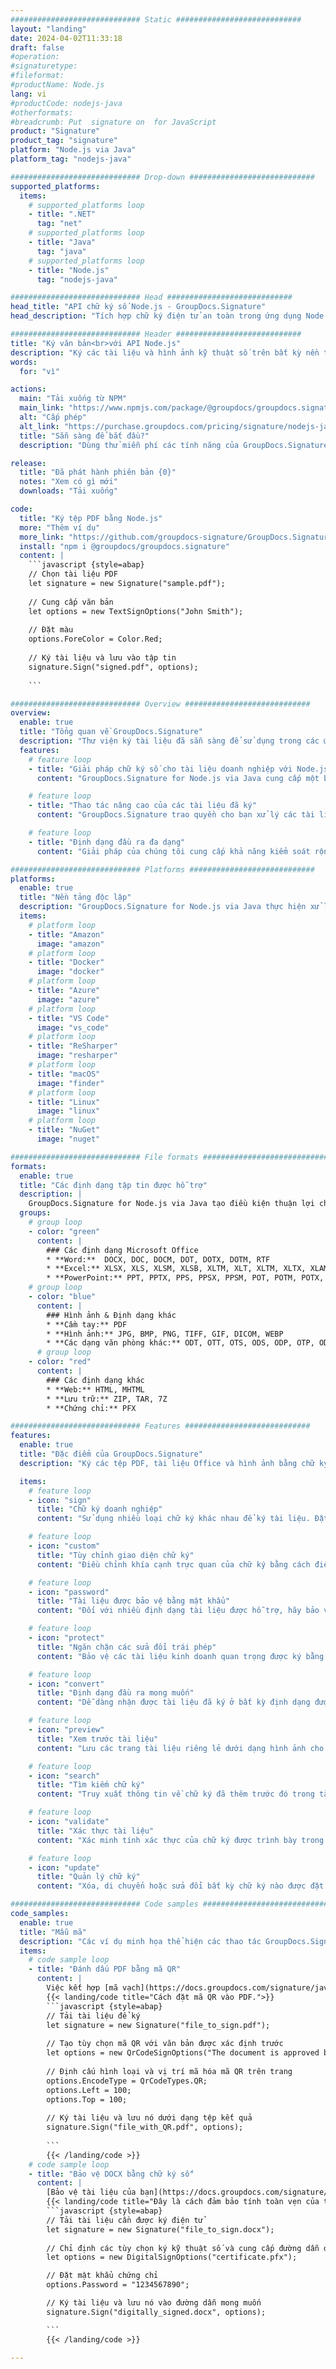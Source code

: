 ```yaml
---
############################# Static ############################
layout: "landing"
date: 2024-04-02T11:33:18
draft: false
#operation: 
#signaturetype: 
#fileformat: 
#productName: Node.js
lang: vi
#productCode: nodejs-java
#otherformats: 
#breadcrumb: Put  signature on  for JavaScript
product: "Signature"
product_tag: "signature"
platform: "Node.js via Java"
platform_tag: "nodejs-java"

############################# Drop-down ############################
supported_platforms:
  items:
    # supported_platforms loop
    - title: ".NET"
      tag: "net"
    # supported_platforms loop
    - title: "Java"
      tag: "java"
    # supported_platforms loop
    - title: "Node.js"
      tag: "nodejs-java"

############################# Head ############################
head_title: "API chữ ký số Node.js - GroupDocs.Signature"
head_description: "Tích hợp chữ ký điện tử an toàn trong ứng dụng Node.js với GroupDocs.Signature. Hợp lý hóa quy trình ký tài liệu một cách dễ dàng và hiệu quả."

############################# Header ############################
title: "Ký văn bản<br>với API Node.js"
description: "Ký các tài liệu và hình ảnh kỹ thuật số trên bất kỳ nền tảng nào bằng cách sử dụng các giải pháp dựa trên ứng dụng và API linh hoạt của chúng tôi dành cho lập trình viên và người dùng cuối."
words:
  for: "vì"

actions:
  main: "Tải xuống từ NPM"
  main_link: "https://www.npmjs.com/package/@groupdocs/groupdocs.signature/"
  alt: "Cấp phép"
  alt_link: "https://purchase.groupdocs.com/pricing/signature/nodejs-java/"
  title: "Sẵn sàng để bắt đầu?"
  description: "Dùng thử miễn phí các tính năng của GroupDocs.Signature hoặc yêu cầu giấy phép"

release:
  title: "Đã phát hành phiên bản {0}"
  notes: "Xem có gì mới"
  downloads: "Tải xuống"

code:
  title: "Ký tệp PDF bằng Node.js"
  more: "Thêm ví dụ"
  more_link: "https://github.com/groupdocs-signature/GroupDocs.Signature-for-Node.js-via-Java/"
  install: "npm i @groupdocs/groupdocs.signature"
  content: |
    ```javascript {style=abap}   
    // Chọn tài liệu PDF
    let signature = new Signature("sample.pdf");
    
    // Cung cấp văn bản
    let options = new TextSignOptions("John Smith");
    
    // Đặt màu
    options.ForeColor = Color.Red;
    
    // Ký tài liệu và lưu vào tập tin
    signature.Sign("signed.pdf", options);
    
    ```

############################# Overview ############################
overview:
  enable: true
  title: "Tổng quan về GroupDocs.Signature"
  description: "Thư viện ký tài liệu đã sẵn sàng để sử dụng trong các ứng dụng Node.js"
  features:
    # feature loop
    - title: "Giải pháp chữ ký số cho tài liệu doanh nghiệp với Node.js"
      content: "GroupDocs.Signature for Node.js via Java cung cấp một bộ tùy chọn chữ ký số toàn diện cho tài liệu PDF, Office và hình ảnh. Văn bản, mã vạch, hình ảnh, chứng chỉ kỹ thuật số và siêu dữ liệu đều có sẵn. Xử lý tài liệu hợp lý đảm bảo hiệu quả."

    # feature loop
    - title: "Thao tác nâng cao của các tài liệu đã ký"
      content: "GroupDocs.Signature trao quyền cho bạn xử lý các tài liệu đã ký. Tìm kiếm và xác thực chữ ký bằng nhiều tiêu chí khác nhau. Ngoài ra, trích xuất thông tin tài liệu chi tiết hoặc tạo hình ảnh xem trước của các trang."

    # feature loop
    - title: "Định dạng đầu ra đa dạng"
      content: "Giải pháp của chúng tôi cung cấp khả năng kiểm soát rộng rãi đối với định dạng đầu ra của tài liệu đã ký. Định vị chính xác chữ ký trên bất kỳ trang nào và tùy chỉnh giao diện của chúng. Lưu tài liệu đã ký ở nhiều định dạng được hỗ trợ và tùy chọn bảo mật chúng bằng mật khẩu."

############################# Platforms ############################
platforms:
  enable: true
  title: "Nền tảng độc lập"
  description: "GroupDocs.Signature for Node.js via Java thực hiện xử lý tài liệu với nhiều hệ điều hành khác nhau"
  items:
    # platform loop
    - title: "Amazon"
      image: "amazon"
    # platform loop
    - title: "Docker"
      image: "docker"
    # platform loop
    - title: "Azure"
      image: "azure"
    # platform loop
    - title: "VS Code"
      image: "vs_code"
    # platform loop
    - title: "ReSharper"
      image: "resharper"
    # platform loop
    - title: "macOS"
      image: "finder"
    # platform loop
    - title: "Linux"
      image: "linux"
    # platform loop
    - title: "NuGet"
      image: "nuget"

############################# File formats ############################
formats:
  enable: true
  title: "Các định dạng tập tin được hỗ trợ"
  description: |
    GroupDocs.Signature for Node.js via Java tạo điều kiện thuận lợi cho hoạt động của [các định dạng tệp phổ biến](https://docs.groupdocs.com/signature/java/supported-document-formats/).
  groups:
    # group loop
    - color: "green"
      content: |
        ### Các định dạng Microsoft Office
        * **Word:**  DOCX, DOC, DOCM, DOT, DOTX, DOTM, RTF
        * **Excel:** XLSX, XLS, XLSM, XLSB, XLTM, XLT, XLTM, XLTX, XLAM, SXC, SpreadsheetML
        * **PowerPoint:** PPT, PPTX, PPS, PPSX, PPSM, POT, POTM, POTX, PPTM
    # group loop
    - color: "blue"
      content: |
        ### Hình ảnh & Định dạng khác
        * **Cầm tay:** PDF
        * **Hình ảnh:** JPG, BMP, PNG, TIFF, GIF, DICOM, WEBP
        * **Các dạng văn phòng khác:** ODT, OTT, OTS, ODS, ODP, OTP, ODG
      # group loop
    - color: "red"
      content: |
        ### Các định dạng khác
        * **Web:** HTML, MHTML
        * **Lưu trữ:** ZIP, TAR, 7Z
        * **Chứng chỉ:** PFX

############################# Features ############################
features:
  enable: true
  title: "Đặc điểm của GroupDocs.Signature"
  description: "Ký các tệp PDF, tài liệu Office và hình ảnh bằng chữ ký số"

  items:
    # feature loop
    - icon: "sign"
      title: "Chữ ký doanh nghiệp"
      content: "Sử dụng nhiều loại chữ ký khác nhau để ký tài liệu. Đặt chữ ký số chính xác trên bất kỳ vị trí trang nào."

    # feature loop
    - icon: "custom"
      title: "Tùy chỉnh giao diện chữ ký"
      content: "Điều chỉnh khía cạnh trực quan của chữ ký bằng cách điều chỉnh màu sắc, phông chữ, đường viền, xoay, v.v. để đạt được kết quả mong muốn."

    # feature loop
    - icon: "password"
      title: "Tài liệu được bảo vệ bằng mật khẩu"
      content: "Đối với nhiều định dạng tài liệu được hỗ trợ, hãy bảo vệ tài liệu đã ký bằng mật khẩu để tăng cường bảo mật."

    # feature loop
    - icon: "protect"
      title: "Ngăn chặn các sửa đổi trái phép"
      content: "Bảo vệ các tài liệu kinh doanh quan trọng được ký bằng chứng chỉ kỹ thuật số khỏi những thay đổi trái phép."

    # feature loop
    - icon: "convert"
      title: "Định dạng đầu ra mong muốn"
      content: "Dễ dàng nhận được tài liệu đã ký ở bất kỳ định dạng được hỗ trợ nào. Chuyển đổi tài liệu MS Word sang định dạng PDF một cách dễ dàng."

    # feature loop
    - icon: "preview"
      title: "Xem trước tài liệu"
      content: "Lưu các trang tài liệu riêng lẻ dưới dạng hình ảnh cho nhu cầu trong tương lai."

    # feature loop
    - icon: "search"
      title: "Tìm kiếm chữ ký"
      content: "Truy xuất thông tin về chữ ký đã thêm trước đó trong tài liệu của bạn."

    # feature loop
    - icon: "validate"
      title: "Xác thực tài liệu"
      content: "Xác minh tính xác thực của chữ ký được trình bày trong bất kỳ tài liệu nào."

    # feature loop
    - icon: "update"
      title: "Quản lý chữ ký"
      content: "Xóa, di chuyển hoặc sửa đổi bất kỳ chữ ký nào được đặt trên bất kỳ trang tài liệu nào."

############################# Code samples ############################
code_samples:
  enable: true
  title: "Mẫu mã"
  description: "Các ví dụ minh họa thể hiện các thao tác GroupDocs.Signature for Node.js via Java điển hình"
  items:
    # code sample loop
    - title: "Đánh dấu PDF bằng mã QR"
      content: |
        Việc kết hợp [mã vạch](https://docs.groupdocs.com/signature/java/esign-document-with-qr-code-signature/) vào các trang tài liệu PDF cụ thể có thể đơn giản hóa quy trình kinh doanh. Phần này cung cấp ví dụ về cách thêm mã QR bằng cách sử dụng GroupDocs.Signature for Node.js via Java.
        {{< landing/code title="Cách đặt mã QR vào PDF.">}}
        ```javascript {style=abap}
        // Tải tài liệu để ký
        let signature = new Signature("file_to_sign.pdf");
        
        // Tạo tùy chọn mã QR với văn bản được xác định trước
        let options = new QrCodeSignOptions("The document is approved by John Smith");
        
        // Định cấu hình loại và vị trí mã hóa mã QR trên trang
        options.EncodeType = QrCodeTypes.QR;
        options.Left = 100;
        options.Top = 100;
            
        // Ký tài liệu và lưu nó dưới dạng tệp kết quả
        signature.Sign("file_with_QR.pdf", options);
        
        ```
        {{< /landing/code >}}
    # code sample loop
    - title: "Bảo vệ DOCX bằng chữ ký số"
      content: |
        [Bảo vệ tài liệu của bạn](https://docs.groupdocs.com/signature/java/esign-document-with-digital-signature/) bằng chữ ký dựa trên chứng chỉ kỹ thuật số. Chữ ký số bảo vệ tài liệu kinh doanh của bạn khỏi bị thay đổi nội dung.
        {{< landing/code title="Đây là cách đảm bảo tính toàn vẹn của tài liệu.">}}
        ```javascript {style=abap}   
        // Tải tài liệu cần được ký điện tử
        let signature = new Signature("file_to_sign.docx");
        
        // Chỉ định các tùy chọn ký kỹ thuật số và cung cấp đường dẫn đến tệp chứng chỉ
        let options = new DigitalSignOptions("certificate.pfx");

        // Đặt mật khẩu chứng chỉ
        options.Password = "1234567890";

        // Ký tài liệu và lưu nó vào đường dẫn mong muốn
        signature.Sign("digitally_signed.docx", options);

        ```
        {{< /landing/code >}}

---
```

